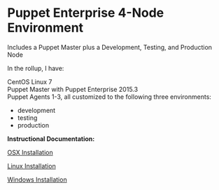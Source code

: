 # Puppet Enterprise 4-Node Environment
Includes a Puppet Master plus a Development, Testing, and Production Node

In the rollup, I have:

CentOS Linux 7<br>
Puppet Master with Puppet Enterprise 2015.3<br>
Puppet Agents 1-3, all customized to the following three environments:<br>
- development<br>
- testing<br>
- production<br>

**Instructional Documentation:**

[OSX Installation](https://github.com/cvquesty/centos7-pe2015.3/blob/master/doc/README_OSX.md)

[Linux Installation](https://github.com/cvquesty/centos7-pe2015.3/blob/master/doc/README_Linux.md)

[Windows Installation](https://github.com/cvquesty/centos7-pe2015.3/blob/master/doc/README_Winows.md)
